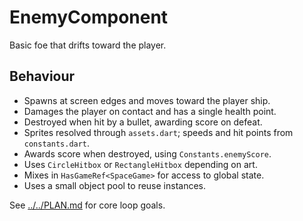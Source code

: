 # EnemyComponent

Basic foe that drifts toward the player.

## Behaviour

- Spawns at screen edges and moves toward the player ship.
- Damages the player on contact and has a single health point.
- Destroyed when hit by a bullet, awarding score on defeat.
- Sprites resolved through `assets.dart`; speeds and hit points from `constants.dart`.
- Awards score when destroyed, using `Constants.enemyScore`.
- Uses `CircleHitbox` or `RectangleHitbox` depending on art.
- Mixes in `HasGameRef<SpaceGame>` for access to global state.
- Uses a small object pool to reuse instances.

See [../../PLAN.md](../../PLAN.md) for core loop goals.
